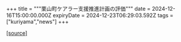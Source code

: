 +++
title = """栗山町ケアラー支援推進計画の評価"""
date = 2024-12-16T15:00:00.000Z
expiryDate = 2024-12-23T06:29:03.592Z
tags = ["kuriyama","news"]
+++


[[source]](https://www.town.kuriyama.hokkaido.jp/soshiki/43/18124.html)
